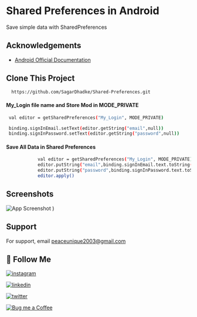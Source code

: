 
# Shared Preferences in Android

Save simple data with SharedPreferences


## Acknowledgements

 - [Android Official Documentation](https://developer.android.com/training/data-storage/shared-preferences)


## Clone This Project

```bash
  https://github.com/SagarDhadke/Shared-Preferences.git
```
#### My_Login file name and Store Mod in MODE_PRIVATE

```bash
 val editor = getSharedPreferences("My_Login", MODE_PRIVATE)

 binding.signInEmail.setText(editor.getString("email",null))
 binding.signInPassword.setText(editor.getString("password",null))
```

#### Save All Data in Shared Preferences

```bash
            val editor = getSharedPreferences("My_Login", MODE_PRIVATE).edit()
            editor.putString("email",binding.signInEmail.text.toString())
            editor.putString("password",binding.signInPassword.text.toString())
            editor.apply()

```





## Screenshots

![App Screenshot](https://github.com/SagarDhadke/Shared-Preferences/assets/70995022/e0281d07-7cd0-4f15-a5db-b6cf86573682)
)


## Support

For support, email peaceunique2003@gmail.com

## 🔗 Follow Me 
[![instagram](https://img.shields.io/badge/Instagram-E4405F?style=for-the-badge&logo=instagram&logoColor=white)](https://www.instagram.com/sagardhadke_uc/)

[![linkedin](https://img.shields.io/badge/linkedin-0A66C2?style=for-the-badge&logo=linkedin&logoColor=white)](https://www.linkedin.com/in/sagar-dhadke-6a466b206/)

[![twitter](https://img.shields.io/badge/twitter-1DA1F2?style=for-the-badge&logo=twitter&logoColor=white)](https://twitter.com/sagardhadke_uc)


[![Bug me a Coffee](https://img.shields.io/badge/donate-buy%20me%20a%20coffee-yellow?label=Donate&style=flat-square)](https://www.buymeacoffee.com/sagardhadke)
